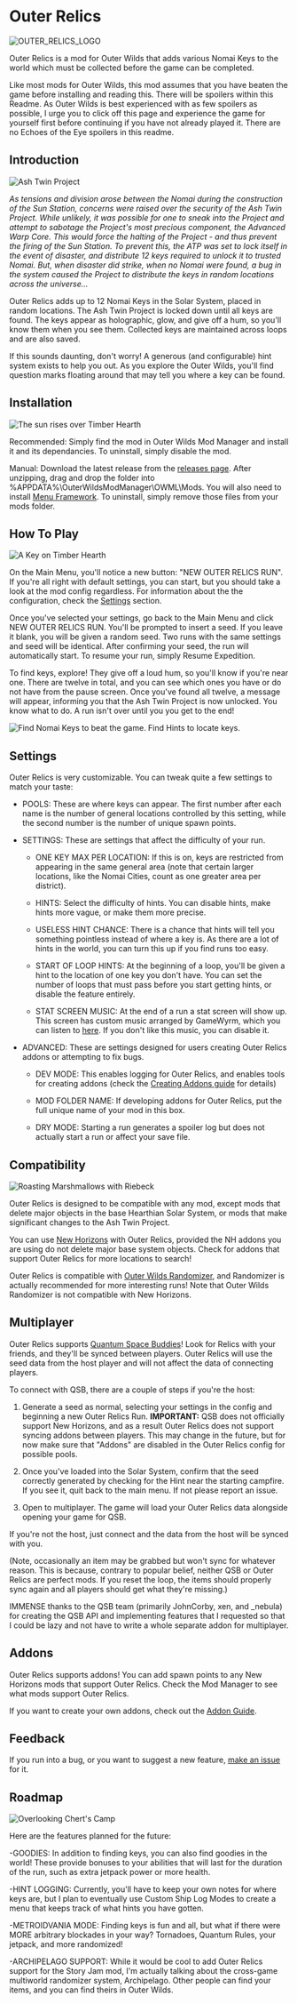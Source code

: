 # Outer Relics
![OUTER_RELICS_LOGO](/OuterRelics/Images/Main%20Logo%20Github.png)

Outer Relics is a mod for Outer Wilds that adds various Nomai Keys to the world which must be collected before the game can be completed.

Like most mods for Outer Wilds, this mod assumes that you have beaten the game before installing and reading this. There will be spoilers within this Readme. As Outer Wilds is best experienced with as few spoilers as possible, I urge you to click off this page and experience the game for yourself first before continuing if you have not already played it. There are no Echoes of the Eye spoilers in this readme.

## Introduction
![Ash Twin Project](/OuterRelics/Images/Ash%20Twin%20Project%202.png)

*As tensions and division arose between the Nomai during the construction of the Sun Station, concerns were raised over the security of the Ash Twin Project. While unlikely, it was possible for one to sneak into the Project and attempt to sabotage the Project's most precious component, the Advanced Warp Core. This would force the halting of the Project - and thus prevent the firing of the Sun Station. To prevent this, the ATP was set to lock itself in the event of disaster, and distribute 12 keys required to unlock it to trusted Nomai. But, when disaster did strike, when no Nomai were found, a bug in the system caused the Project to distribute the keys in random locations across the universe...*

Outer Relics adds up to 12 Nomai Keys in the Solar System, placed in random locations. The Ash Twin Project is locked down until all keys are found. The keys appear as holographic, glow, and give off a hum, so you'll know them when you see them. Collected keys are maintained across loops and are also saved.

If this sounds daunting, don't worry! A generous (and configurable) hint system exists to help you out. As you explore the Outer Wilds, you'll find question marks floating around that may tell you where a key can be found.

## Installation
![The sun rises over Timber Hearth](/OuterRelics/Images/Timber%20Hearth%20Sunrise.png)

Recommended: Simply find the mod in Outer Wilds Mod Manager and install it and its dependancies. To uninstall, simply disable the mod.

Manual: Download the latest release from the [releases page](https://github.com/GameWyrm/OuterRelics/releases). After unzipping, drag and drop the folder into %APPDATA%\OuterWildsModManager\OWML\Mods. You will also need to install [Menu Framework](https://github.com/misternebula/MenuFramework). To uninstall, simply remove those files from your mods folder. 

## How To Play
![A Key on Timber Hearth](/OuterRelics/Images/Key%20on%20Timber%20Hearth.png)

On the Main Menu, you'll notice a new button: "NEW OUTER RELICS RUN". If you're all right with default settings, you can start, but you should take a look at the mod config regardless. For information about the the configuration, check the [Settings](https://github.com/GameWyrm/OuterRelics/blob/Readme-Update/README.md#Settings) section.

Once you've selected your settings, go back to the Main Menu and click NEW OUTER RELICS RUN. You'll be prompted to insert a seed. If you leave it blank, you will be given a random seed. Two runs with the same settings and seed will be identical. After confirming your seed, the run will automatically start. To resume your run, simply Resume Expedition. 

To find keys, explore! They give off a loud hum, so you'll know if you're near one. There are twelve in total, and you can see which ones you have or do not have from the pause screen. Once you've found all twelve, a message will appear, informing you that the Ash Twin Project is now unlocked. You know what to do. A run isn't over until you you get to the end!

![Find Nomai Keys to beat the game. Find Hints to locate keys.](/OuterRelics/Images/KeyHintDisplay.png)

## Settings

Outer Relics is very customizable. You can tweak quite a few settings to match your taste:

* POOLS: These are where keys can appear. The first number after each name is the number of general locations controlled by this setting, while the second number is the number of unique spawn points. 

* SETTINGS: These are settings that affect the difficulty of your run.

  * ONE KEY MAX PER LOCATION: If this is on, keys are restricted from appearing in the same general area (note that certain larger locations, like the Nomai Cities, count as one greater area per district).

  * HINTS: Select the difficulty of hints. You can disable hints, make hints more vague, or make them more precise.

  * USELESS HINT CHANCE: There is a chance that hints will tell you something pointless instead of where a key is. As there are a lot of hints in the world, you can turn this up if you find runs too easy.

  * START OF LOOP HINTS: At the beginning of a loop, you'll be given a hint to the location of one key you don't have. You can set the number of loops that must pass before you start getting hints, or disable the feature entirely.

  * STAT SCREEN MUSIC: At the end of a run a stat screen will show up. This screen has custom music arranged by GameWyrm, which you can listen to [here](https://youtu.be/nEuI75Owb_4). If you don't like this music, you can disable it.

* ADVANCED: These are settings designed for users creating Outer Relics addons or attempting to fix bugs.

  * DEV MODE: This enables logging for Outer Relics, and enables tools for creating addons (check the [Creating Addons guide](https://github.com/GameWyrm/OuterRelics/wiki/Addon-Guide) for details)

  * MOD FOLDER NAME: If developing addons for Outer Relics, put the full unique name of your mod in this box.

  * DRY MODE: Starting a run generates a spoiler log but does not actually start a run or affect your save file.

## Compatibility
![Roasting Marshmallows with Riebeck](/OuterRelics/Images/Marshmallows%20with%20Riebeck.png)

Outer Relics is designed to be compatible with any mod, except mods that delete major objects in the base Hearthian Solar System, or mods that make significant changes to the Ash Twin Project.

You can use [New Horizons](https://github.com/Outer-Wilds-New-Horizons/new-horizons) with Outer Relics, provided the NH addons you are using do not delete major base system objects. Check for addons that support Outer Relics for more locations to search!

Outer Relics is compatible with [Outer Wilds Randomizer](https://github.com/PacificEngine/OW_Randomizer), and Randomizer is actually recommended for more interesting runs! Note that Outer Wilds Randomizer is not compatible with New Horizons.

## Multiplayer
Outer Relics supports [Quantum Space Buddies](https://outerwildsmods.com/mods/quantumspacebuddies/)! Look for Relics with your friends, and they'll be synced between players. Outer Relics will use the seed data from the host player and will not affect the data of connecting players.

To connect with QSB, there are a couple of steps if you're the host:

1. Generate a seed as normal, selecting your settings in the config and beginning a new Outer Relics Run. 
**IMPORTANT:** QSB does not officially support New Horizons, and as a result Outer Relics does not support syncing addons between players. This may change in the future, but for now make sure that "Addons" are disabled in the Outer Relics config for possible pools.

2. Once you've loaded into the Solar System, confirm that the seed correctly generated by checking for the Hint near the starting campfire. If you see it, quit back to the main menu. If not please report an issue.

3. Open to multiplayer. The game will load your Outer Relics data alongside opening your game for QSB.

If you're not the host, just connect and the data from the host will be synced with you.

(Note, occasionally an item may be grabbed but won't sync for whatever reason. This is because, contrary to popular belief, neither QSB or Outer Relics are perfect mods. If you reset the loop, the items should properly sync again and all players should get what they're missing.)

IMMENSE thanks to the QSB team (primarily JohnCorby, xen, and _nebula) for creating the QSB API and implementing features that I requested so that I could be lazy and not have to write a whole separate addon for multiplayer.

## Addons
Outer Relics supports addons! You can add spawn points to any New Horizons mods that support Outer Relics. Check the Mod Manager to see what mods support Outer Relics.

If you want to create your own addons, check out the [Addon Guide](https://github.com/GameWyrm/OuterRelics/wiki/Addon-Guide).

## Feedback
If you run into a bug, or you want to suggest a new feature, [make an issue](https://github.com/GameWyrm/OuterRelics/issues) for it.

## Roadmap
![Overlooking Chert's Camp](/OuterRelics/Images/OverlookingChertsCamp.png)

Here are the features planned for the future:

-GOODIES: In addition to finding keys, you can also find goodies in the world! These provide bonuses to your abilities that will last for the duration of the run, such as extra jetpack power or more health.

-HINT LOGGING: Currently, you'll have to keep your own notes for where keys are, but I plan to eventually use Custom Ship Log Modes to create a menu that keeps track of what hints you have gotten.

-METROIDVANIA MODE: Finding keys is fun and all, but what if there were MORE arbitrary blockades in your way? Tornadoes, Quantum Rules, your jetpack, and more randomized!

-ARCHIPELAGO SUPPORT: While it would be cool to add Outer Relics support for the Story Jam mod, I'm actually talking about the cross-game multiworld randomizer system, Archipelago. Other people can find your items, and you can find theirs in Outer Wilds.
